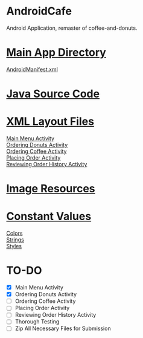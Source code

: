 # AndroidCafe
Android Application, remaster of coffee-and-donuts.
# [Main App Directory](https://github.com/g-h-o-s-t-s/AndroidCafe/tree/main/app/src/main)
[AndroidManifest.xml](https://github.com/g-h-o-s-t-s/AndroidCafe/blob/main/app/src/main/AndroidManifest.xml)
# [Java Source Code](https://github.com/g-h-o-s-t-s/AndroidCafe/tree/main/app/src/main/java/com/group19/AndroidCafe)
# [XML Layout Files](https://github.com/g-h-o-s-t-s/AndroidCafe/tree/main/app/src/main/res/layout)
[Main Menu Activity](https://github.com/g-h-o-s-t-s/AndroidCafe/blob/main/app/src/main/res/layout/main_activity.xml)\
[Ordering Donuts Activity](https://github.com/g-h-o-s-t-s/AndroidCafe/blob/main/app/src/main/res/layout/donuts_activity.xml)\
[Ordering Coffee Activity](https://github.com/g-h-o-s-t-s/AndroidCafe/blob/main/app/src/main/res/layout/coffee_activity.xml)\
[Placing Order Activity](https://github.com/g-h-o-s-t-s/AndroidCafe/blob/main/app/src/main/res/layout/order_activity.xml)\
[Reviewing Order History Activity](https://github.com/g-h-o-s-t-s/AndroidCafe/blob/main/app/src/main/res/layout/store_orders_activity.xml)

# [Image Resources](https://github.com/g-h-o-s-t-s/AndroidCafe/tree/main/app/src/main/res/drawable)
# [Constant Values](https://github.com/g-h-o-s-t-s/AndroidCafe/tree/main/app/src/main/res/values)
[Colors](https://github.com/g-h-o-s-t-s/AndroidCafe/blob/main/app/src/main/res/values/colors.xml)\
[Strings](https://github.com/g-h-o-s-t-s/AndroidCafe/blob/main/app/src/main/res/values/strings.xml)\
[Styles](https://github.com/g-h-o-s-t-s/AndroidCafe/blob/main/app/src/main/res/values/styles.xml)

# TO-DO
- [x] Main Menu Activity
- [x] Ordering Donuts Activity
- [ ] Ordering Coffee Activity
- [ ] Placing Order Activity
- [ ] Reviewing Order History Activity
- [ ] Thorough Testing
- [ ] Zip All Necessary Files for Submission
